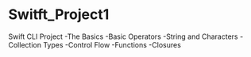 # Switft_Project1

Swift CLI Project 
-The Basics
-Basic Operators
-String and Characters
-Collection Types
-Control Flow
-Functions
-Closures
